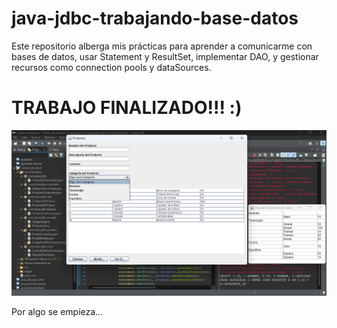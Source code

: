 # java-jdbc-trabajando-base-datos
Este repositorio alberga mis prácticas para aprender a comunicarme con bases de datos, usar Statement y ResultSet, implementar DAO, y gestionar recursos como connection pools y dataSources.

# TRABAJO FINALIZADO!!! :)
![Entorno de trabajo con play del frame](https://github.com/melagora/java-jdbc-trabajando-base-datos/blob/main/java-jdbc-trabajando-base-datos.png?raw=true)

Por algo se empieza...
